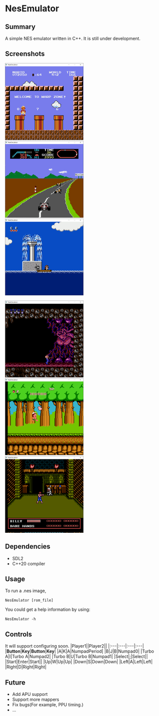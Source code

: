 # NesEmulator

## Summary
A simple NES emulator written in C++. It is still under development.

## Screenshots
<img src="https://github.com/FerociousMagikarp/NesEmulator/blob/main/screenshots/SuperMario.png" width="256" >  <img src="https://github.com/FerociousMagikarp/NesEmulator/blob/main/screenshots/F1Race.png" width="256" >  <img src="https://github.com/FerociousMagikarp/NesEmulator/blob/main/screenshots/Chip&Dale1.png" width="256" >

<img src="https://github.com/FerociousMagikarp/NesEmulator/blob/main/screenshots/Contra.png" width="256" >   <img src="https://github.com/FerociousMagikarp/NesEmulator/blob/main/screenshots/AdventureIsland.png" width="256" >   <img src="https://github.com/FerociousMagikarp/NesEmulator/blob/main/screenshots/DoubleDragon3.png" width="256" >

## Dependencies
* SDL2
* C++20 compiler

## Usage
To run a .nes image,
```
NesEmulator [rom_file]
```
You could get a help information by using:
```
NesEmulator -h
```

## Controls
It will support configuring soon.
|Player1||Player2||
|:---|:---|:---|:---|
|**Button**|**Key**|**Button**|**Key**|
|A|K|A|NumpadPeriod|
|B|J|B|Numpad0|
|Turbo A|I|Turbo A|Numpad2|
|Turbo B|U|Turbo B|Numpad1|
|Select|;|Select||
|Start|Enter|Start||
|Up|W|Up|Up|
|Down|S|Down|Down|
|Left|A|Left|Left|
|Right|D|Right|Right|

## Future
* Add APU support
* Support more mappers
* Fix bugs(For example, PPU timing.)
* ...
